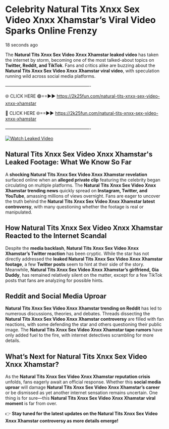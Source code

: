 # Celebrity Natural Tits Xnxx Sex Video Xnxx Xhamstar’s Viral Video Sparks Online Frenzy

18 seconds ago

The **Natural Tits Xnxx Sex Video Xnxx Xhamstar leaked video** has taken the internet by storm, becoming one of the most talked-about topics on **Twitter, Reddit, and TikTok**. Fans and critics alike are buzzing about the **Natural Tits Xnxx Sex Video Xnxx Xhamstar viral video**, with speculation running wild across social media platforms.

———————————————————-

🌐 CLICK HERE 🟢==►► https://2k25fun.com/natural-tits-xnxx-sex-video-xnxx-xhamstar

🔴 CLICK HERE 🌐==►► https://2k25fun.com/natural-tits-xnxx-sex-video-xnxx-xhamstar

———————————————————-

[![Watch Leaked Video](https://miro.medium.com/v2/resize:fit:828/format:webp/1*cilzJN44JGOrTw9NJCrNHA.gif "Watch Leaked Video")](https://2k25fun.com/natural-tits-xnxx-sex-video-xnxx-xhamstar)

## **Natural Tits Xnxx Sex Video Xnxx Xhamstar's Leaked Footage: What We Know So Far**  
A **shocking Natural Tits Xnxx Sex Video Xnxx Xhamstar revelation** surfaced online when an **alleged private clip** featuring the celebrity began circulating on multiple platforms. The **Natural Tits Xnxx Sex Video Xnxx Xhamstar trending news** quickly spread on **Instagram, Twitter, and YouTube**, amassing millions of views overnight. Fans are eager to uncover the truth behind the **Natural Tits Xnxx Sex Video Xnxx Xhamstar latest controversy**, with many questioning whether the footage is real or manipulated.  

## **How Natural Tits Xnxx Sex Video Xnxx Xhamstar Reacted to the Internet Scandal**  
Despite the **media backlash**, **Natural Tits Xnxx Sex Video Xnxx Xhamstar’s Twitter reaction** has been cryptic. While the star has not directly addressed the **leaked Natural Tits Xnxx Sex Video Xnxx Xhamstar footage**, a few **Twitter posts** seem to hint at their side of the story. Meanwhile, **Natural Tits Xnxx Sex Video Xnxx Xhamstar’s girlfriend, Gia Duddy**, has remained relatively silent on the matter, except for a few TikTok posts that fans are analyzing for possible hints.  

## **Reddit and Social Media Uproar**  
**Natural Tits Xnxx Sex Video Xnxx Xhamstar trending on Reddit** has led to numerous discussions, theories, and debates. Threads dissecting the **Natural Tits Xnxx Sex Video Xnxx Xhamstar controversy** are filled with fan reactions, with some defending the star and others questioning their public image. The **Natural Tits Xnxx Sex Video Xnxx Xhamstar tape rumors** have only added fuel to the fire, with internet detectives scrambling for more details.  

## **What’s Next for Natural Tits Xnxx Sex Video Xnxx Xhamstar?**  
As the **Natural Tits Xnxx Sex Video Xnxx Xhamstar reputation crisis** unfolds, fans eagerly await an official response. Whether this **social media uproar** will damage **Natural Tits Xnxx Sex Video Xnxx Xhamstar’s career** or be dismissed as yet another internet sensation remains uncertain. One thing is for sure—this **Natural Tits Xnxx Sex Video Xnxx Xhamstar viral moment** is far from over.  

👉 **Stay tuned for the latest updates on the Natural Tits Xnxx Sex Video Xnxx Xhamstar controversy as more details emerge!**  